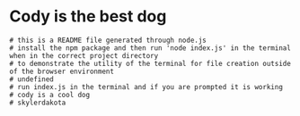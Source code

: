 # Cody is the best dog
    # this is a README file generated through node.js
    # install the npm package and then run 'node index.js' in the terminal when in the correct project directory
    # to demonstrate the utility of the terminal for file creation outside of the browser environment
    # undefined
    # run index.js in the terminal and if you are prompted it is working
    # cody is a cool dog 
    # skylerdakota